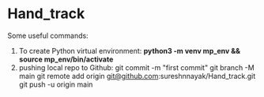 # Hand_track

Some useful commands:
1. To create Python virtual environment: **python3 -m venv mp_env && source mp_env/bin/activate**
2. pushing local repo to Github:
  git commit -m "first commit"
  git branch -M main
  git remote add origin git@github.com:sureshnnayak/Hand_track.git
  git push -u origin main


